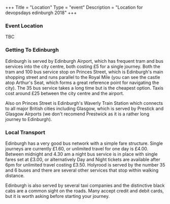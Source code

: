 +++
Title = "Location"
Type = "event"
Description = "Location for devopsdays edinburgh 2018"
+++

### Event Location

TBC

### Getting To Edinburgh

Edinburgh is served by Edinburgh Airport, which has frequent tram and bus services into the city centre, both costing £5 for a single journey. Both the tram and 100 bus service stop on Princes Street, which is Edinburgh's main shopping street and runs parallel to the Royal Mile (you can see the castle atop Arthur's Seat, which forms a great reference point for navigating the city). The 35 bus service takes a long time but is the cheapest option. Taxis cost around £25 between the city centre and the airport.

Also on Princes Street is Edinburgh's Waverly Train Station which connects to all major British cities including Glasgow, which is served by Prestick and Glasgow Airports (we don't recomend Prestwick as it is a rather long journey to Edinburgh).

### Local Transport

Edinburgh has a very good bus network with a simple fare structure. Single journeys are currently £1.60, or unlimited travel for one day is £4.00. Between midnight and 4.30 am a night bus service is in place with single fares set at £3.00, or alternatively Day and Night tickets are available after 6pm for unlimited travel costing £3.50. Holyrood is served by the number 35 and 6 buses and there are several other services that stop within walking distance.

Edinburgh is also served by several taxi companies and the distinctive black cabs are a common sight on the roads. Many accept credit and debit cards, but it is worth asking before starting your journey.